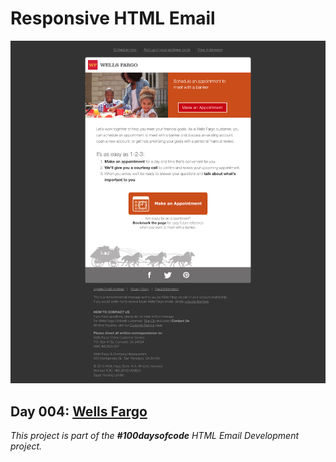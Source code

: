 # Responsive HTML Email

![Email template screenshot](screenshots/desktop_ss.png)

<h2>Day 004: 
<a href="https://venuslangmuir.github.io/wells-fargo/">Wells Fargo</a></h2>

_This project is part of the __#100daysofcode__ HTML Email Development project._